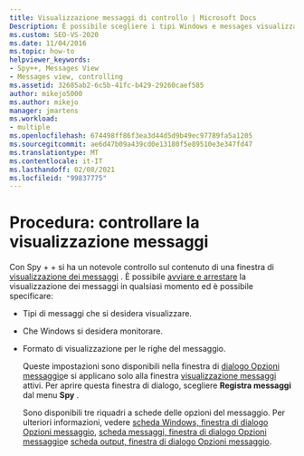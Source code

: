 ```yaml
---
title: Visualizzazione messaggi di controllo | Microsoft Docs
Description: È possibile scegliere i tipi Windows e messages visualizzati in una finestra di visualizzazione messaggi e il formato di visualizzazione per le righe di messaggio. Vedi questo articolo per altri dettagli.
ms.custom: SEO-VS-2020
ms.date: 11/04/2016
ms.topic: how-to
helpviewer_keywords:
- Spy++, Messages View
- Messages view, controlling
ms.assetid: 32685ab2-6c5b-41fc-b429-29260caef585
author: mikejo5000
ms.author: mikejo
manager: jmartens
ms.workload:
- multiple
ms.openlocfilehash: 674498ff86f3ea3d44d5d9b49ec97789fa5a1205
ms.sourcegitcommit: ae6d47b09a439cd0e13180f5e89510e3e347fd47
ms.translationtype: MT
ms.contentlocale: it-IT
ms.lasthandoff: 02/08/2021
ms.locfileid: "99837775"
---
```

# <a name="how-to-control-messages-view"></a>Procedura: controllare la visualizzazione messaggi
Con Spy + + si ha un notevole controllo sul contenuto di una finestra di [visualizzazione dei messaggi](../debugger/messages-view.md) . È possibile [avviare e arrestare](../debugger/how-to-start-and-stop-the-message-log-display.md) la visualizzazione dei messaggi in qualsiasi momento ed è possibile specificare:

- Tipi di messaggi che si desidera visualizzare.

- Che Windows si desidera monitorare.

- Formato di visualizzazione per le righe del messaggio.

  Queste impostazioni sono disponibili nella finestra di [dialogo Opzioni messaggio](../debugger/message-options-dialog-box.md)e si applicano solo alla finestra [visualizzazione messaggi](../debugger/messages-view.md) attivi. Per aprire questa finestra di dialogo, scegliere **Registra messaggi** dal menu **Spy** .

  Sono disponibili tre riquadri a schede delle opzioni del messaggio. Per ulteriori informazioni, vedere [scheda Windows, finestra di dialogo Opzioni messaggio](../debugger/windows-tab-message-options-dialog-box.md), [scheda messaggi, finestra di dialogo Opzioni messaggio](../debugger/messages-tab-message-options-dialog-box.md)e [scheda output, finestra di dialogo Opzioni messaggio](../debugger/output-tab-message-options-dialog-box.md).